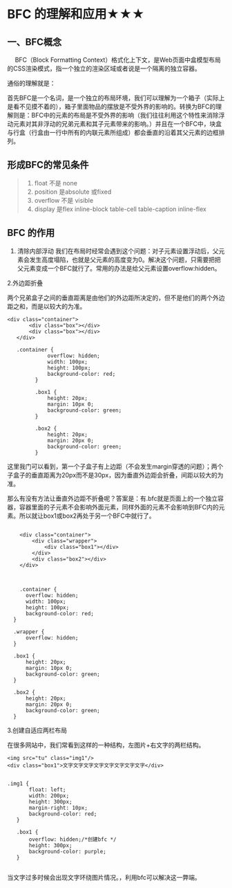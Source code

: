 # BFC 的理解和应用★★★

## 一、BFC概念

　     BFC（Block Formatting Context）格式化上下文，是Web页面中盒模型布局的CSS渲染模式，指一个独立的渲染区域或者说是一个隔离的独立容器。

通俗的理解就是：

首先BFC是一个名词，是一个独立的布局环境，我们可以理解为一个箱子（实际上是看不见摸不着的），箱子里面物品的摆放是不受外界的影响的。转换为BFC的理解则是：BFC中的元素的布局是不受外界的影响（我们往往利用这个特性来消除浮动元素对其非浮动的兄弟元素和其子元素带来的影响。）并且在一个BFC中，块盒与行盒（行盒由一行中所有的内联元素所组成）都会垂直的沿着其父元素的边框排列。

## 形成BFC的常见条件

> 1. float 不是 none
> 2. position 是absolute 或fixed
> 3. overflow 不是 visible
> 4. display 是flex inline-block table-cell table-caption inline-flex


## BFC 的作用

1. 清除内部浮动
我们在布局时经常会遇到这个问题：对子元素设置浮动后，父元素会发生高度塌陷，也就是父元素的高度变为0。解决这个问题，只需要把把父元素变成一个BFC就行了。常用的办法是给父元素设置overflow:hidden。

2.外边距折叠

两个兄弟盒子之间的垂直距离是由他们的外边距所决定的，但不是他们的两个外边距之和，而是以较大的为准。

```
<div class="container">
       <div class="box"></div>
       <div class="box"></div>
   </div>

   .container {
             overflow: hidden;
             width: 100px;
             height: 100px;
             background-color: red;
         }

         .box1 {
             height: 20px;
             margin: 10px 0;
             background-color: green;
         }

         .box2 {
             height: 20px;
             margin: 20px 0;
             background-color: green;
         }
```

这里我门可以看到，第一个子盒子有上边距（不会发生margin穿透的问题）；两个子盒子的垂直距离为20px而不是30px，因为垂直外边距会折叠，间距以较大的为准。

那么有没有方法让垂直外边距不折叠呢？答案是：有.bfc就是页面上的一个独立容器，容器里面的子元素不会影响外面元素，同样外面的元素不会影响到BFC内的元素。所以就让box1或box2再处于另一个BFC中就行了。

```

    <div class="container">
        <div class="wrapper">
            <div class="box1"></div>
        </div>
        <div class="box2"></div>
    </div>



    .container {
      overflow: hidden;
      width: 100px;
      height: 100px;
      background-color: red;
  }

  .wrapper {
      overflow: hidden;
  }

  .box1 {
      height: 20px;
      margin: 10px 0;
      background-color: green;
  }

  .box2 {
      height: 20px;
      margin: 20px 0;
      background-color: green;
  }

```
3.创建自适应两栏布局

在很多网站中，我们常看到这样的一种结构，左图片+右文字的两栏结构。


```
<img src="tu" class="img1"/>
<div class="box1">文字文字文字文字文字文字文字文字</div>


.img1 {
       float: left;
       width: 200px;
       height: 300px;
       margin-right: 10px;
       background-color: red;
   }

   .box1 {
       overflow: hidden;/*创建bfc */
       height: 300px;
       background-color: purple;
   }


```


当文字过多时候会出现文字环绕图片情况。，利用bfc可以解决这一弊端。
